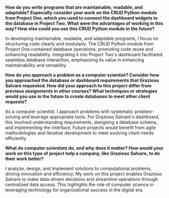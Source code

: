 **How do you write programs that are maintainable, readable, and adaptable? Especially consider your work on the CRUD Python module from Project One, which you used to connect the dashboard widgets to the database in Project Two. What were the advantages of working in this way? How else could you use this CRUD Python module in the future?**

In developing maintainable, readable, and adaptable programs, I focus on structuring code clearly and modularly. The CRUD Python module from Project One contained database operations, promoting code reuse and enhancing readability. Integrating it into Project Two's dashboard facilitated seamless database interaction, emphasizing its value in enhancing maintainability and versatility.

**How do you approach a problem as a computer scientist? Consider how you approached the database or dashboard requirements that Grazioso Salvare requested. How did your approach to this project differ from previous assignments in other courses? What techniques or strategies would you use in the future to create databases to meet other client requests?**

As a computer scientist, I approach problems with systematic problem-solving and leverage appropriate tools. For Grazioso Salvare's dashboard, this involved understanding requirements, designing a database schema, and implementing the interface. Future projects would benefit from agile methodologies and iterative development to meet evolving client needs efficiently.


**What do computer scientists do, and why does it matter? How would your work on this type of project help a company, like Grazioso Salvare, to do their work better?**

I analyze, design, and implement solutions to computational problems, driving innovation and efficiency. My work on this project enables Grazioso Salvare to make data-driven decisions and streamline operations through centralized data access. This highlights the role of computer science in leveraging technology for organizational success in the digital era.
